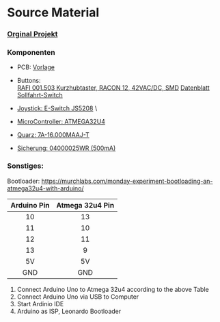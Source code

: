 # Source Material

### [Orginal Projekt](https://www.openvario.org/doku.php?id=projects:remote_00:top)

### Komponenten
- PCB: 
  [Vorlage](https://github.com/adafruit/Adafruit_Atmega32u4_Breakout_Board)
 
- Buttons: \
  [RAFI 001.503 Kurzhubtaster, RACON 12, 42VAC/DC, SMD](https://www.reichelt.de/kurzhubtaster-racon-8-42vac-dc-smd-rafi-100-503-p110835.html)
  [Datenblatt](https://cdn-reichelt.de/documents/datenblatt/C200/DS_GER_RACON.pdf) \
  [Sollfahrt-Switch](https://www.reichelt.de/smd-kurzhubtaster-vert-montage-hoehe-5-0mm-taster-9315-p44514.html)
  
- [Joystick:  E-Switch JS5208](https://www.digikey.de/products/de?keywords=JS5208%20) \

- [MicroController: ATMEGA32U4](https://www.digikey.de/product-detail/de/microchip-technology/ATMEGA32U4-AU/ATMEGA32U4-AU-ND/1914602)

- [Quarz: 7A-16.000MAAJ-T](https://www.digikey.de/product-detail/de/txc-corporation/7A-16.000MAAJ-T/887-1086-2-ND/2118770)
  
- [Sicherung: 04000025WR (500mA)](https://www.digikey.de/product-detail/de/04000025WR/F12131CT-ND/10271166)

### Sonstiges:
Bootloader: https://murchlabs.com/monday-experiment-bootloading-an-atmega32u4-with-arduino/

| Arduino Pin   | Atmega 32u4 Pin |
|:-------------:|:---------------:|
| 10      | 13  |
| 11      | 10  |
| 12      | 11  |
| 13      | 9   |
| 5V      | 5V  |
| GND     | GND |

1. Connect Arduino Uno to Atmega 32u4 according to the above Table
2. Connect Arduino Uno via USB to Computer
3. Start Ardinio IDE
4. Arduino as ISP, Leonardo Bootloader
